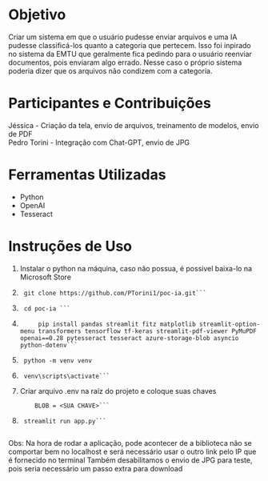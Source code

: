 # Objetivo
Criar um sistema em que o usuário pudesse enviar arquivos e uma IA pudesse classificá-los quanto a categoria que pertecem. 
Isso foi inpirado no sistema da EMTU que geralmente fica pedindo para o usuário reenviar documentos, pois enviaram algo errado. 
Nesse caso o próprio sistema poderia dizer que os arquivos não condizem com a categoria. 

# Participantes e Contribuições
Jéssica - Criação da tela, envio de arquivos, treinamento de modelos, envio de PDF <br>
Pedro Torini - Integração com Chat-GPT, envio de JPG

# Ferramentas Utilizadas
- Python
- OpenAI
- Tesseract 

# Instruções de Uso

1. Instalar o python na máquina, caso não possua, é possivel baixa-lo na Microsoft Store
2. ```
    git clone https://github.com/PTorini1/poc-ia.git```
3. ```
    cd poc-ia ```
4. ```
    	pip install pandas streamlit fitz matplotlib streamlit-option-menu transformers tensorflow tf-keras streamlit-pdf-viewer PyMuPDF openai==0.28 pytesseract tesseract azure-storage-blob asyncio python-dotenv```
5. ```
    python -m venv venv
    ```
6. ```
    venv\scripts\activate```
7. Criar arquivo .env na raíz do projeto e coloque suas chaves 
    ```OPENAI_API_KEY = <SUA CHAVE>
        BLOB = <SUA CHAVE>```
8. ```
    streamlit run app.py```


Obs: Na hora de rodar a aplicação, pode acontecer de a biblioteca não se comportar bem no localhost e será necessário usar o outro link pelo IP que é fornecido no terminal
Também desabilitamos o envio de JPG para teste, pois seria necessário um passo extra para download